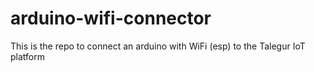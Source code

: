 # arduino-wifi-connector
This is the repo to connect an arduino with WiFi (esp) to the Talegur IoT platform
